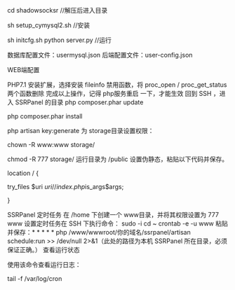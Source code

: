 cd shadowsocksr           //解压后进入目录

sh setup_cymysql2.sh     //安装

sh initcfg.sh
python server.py        //运行

数据库配置文件：usermysql.json
后端配置文件：user-config.json


WEB端配置

PHP7.1
安装扩展，选择安装 fileinfo 
禁用函数，将 proc_open / proc_get_status 两个函数删除
完成以上操作，记得 php服务重启 一下，才能生效
回到 SSH ，进入 SSRPanel 的目录
php composer.phar update

php composer.phar install

php artisan key:generate
为 storage目录设置权限：

chown -R www:www storage/

chmod -R 777 storage/
运行目录为 /public 
设置伪静态，粘贴以下代码并保存。

location / {

try_files $uri $uri/ /index.php$is_args$args;

}


SSRPanel 定时任务
在 /home 下创建一个 www目录，并将其权限设置为 777  www 
设置定时任务在 SSH 下执行命令：
sudo -i
cd ~
crontab -e -u www
粘贴并保存：* * * * * php /www/wwwroot/你的域名/ssrpanel/artisan schedule:run >> /dev/null 2>&1（此处的路径为本机 SSRPanel 所在目录，必须保证正确。）
查看运行状态

使用该命令查看运行日志：

tail -f /var/log/cron
